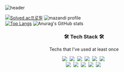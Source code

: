 ![header](https://capsule-render.vercel.app/api?type=soft&color=auto&height=150&section=header&text=TaeYoonKwon&fontSize=70&animation=blink)

[![Solved.ac프로필](http://mazassumnida.wtf/api/v2/generate_badge?boj=tyoon97)](https://solved.ac/tyoon97)
![mazandi profile](http://mazandi.herokuapp.com/api?handle=tyoon97&theme=dark)  
[![Top Langs](https://github-readme-stats.vercel.app/api/top-langs/?username=tykwon97)](https://github.com/anuraghazra/github-readme-stats)
![Anurag's GitHub stats](https://github-readme-stats.vercel.app/api?username=tykwon97&show_icons=true&theme=radical)

<h3 align="center">🛠 Tech Stack 🛠</h3>

<p align="center"> Techs that I've used at least once </p>

<p align="center">
  <img src="https://img.shields.io/badge/Java-007396?style=flat-square&logo=Java&logoColor=white"/></a>&nbsp 
  <img src="https://img.shields.io/badge/Python-3766AB?style=flat-square&logo=Python&logoColor=white"/></a>&nbsp 
  <img src="https://img.shields.io/badge/Javascript-ffb13b?style=flat-square&logo=javascript&logoColor=white"/></a>&nbsp 
  <img src="https://img.shields.io/badge/react-61DAFB?style=flat-squar&logo=react&logoColor=black"/></a>&nbsp 
  <img src="https://img.shields.io/badge/Node.js-43853D?style=flat-square&logo=node.js&logoColor=white"/></a>&nbsp 
  <img src="https://img.shields.io/badge/Kotlin-0095D5?&style=flat-square&logo=kotlin&logoColor=white"/></a>&nbsp 
  <br>
  <img src="https://img.shields.io/badge/Mysql-E6B91E?style=flat-square&logo=MySql&logoColor=white"/></a>&nbsp 
  <img src="https://img.shields.io/badge/aws-333664?style=flat-square&logo=amazon-aws&logoColor=white"/></a>&nbsp 
  <img src="https://img.shields.io/badge/apache tomcat-F8DC75?style=flat-squar&logo=apachetomcat&logoColor=white"/></a>&nbsp 
  <img src="https://img.shields.io/badge/linux-FCC624?style=flat-squar&logo=linux&logoColor=black"/></a>&nbsp 
  <img src="https://img.shields.io/badge/github-181717?style=flat-squar&logo=github&logoColor=white"/></a>&nbsp 
</p>
<!--

  <img src="https://img.shields.io/badge/html-E34F26?style=flat-squar&logo=html5&logoColor=white"/></a>&nbsp 
  <img src="https://img.shields.io/badge/css-1572B6?style=flat-squar&logo=css3&logoColor=white"/></a>&nbsp 
  <img src="https://img.shields.io/badge/C-A8B9CC?style=flat-square&logo=C&logoColor=white"/></a>&nbsp 
  <img src="https://img.shields.io/badge/C++-00599C?style=flat-square&logo=C%2B%2B&logoColor=white"/></a>&nbsp 
  <img src="https://img.shields.io/badge/jquery-0769AD?style=flat-squar&logo=jquery&logoColor=white"/></a>&nbsp 
  <img src="https://img.shields.io/badge/Spring-6DB33F?style=flat-squar&logo=Spring&logoColor=white"/></a>&nbsp 
  <img src="https://img.shields.io/badge/oracle-F80000?style=flat-squar&logo=oracle&logoColor=white"/></a>&nbsp 
  <img src="https://img.shields.io/badge/mariaDB-003545?style=flat-squar&logo=mariaDB&logoColor=white"/></a>&nbsp 
  <img src="https://img.shields.io/badge/vue.js-4FC08D?style=flat-squar&logo=vue.js&logoColor=white"/></a>&nbsp 
  <img src="https://img.shields.io/badge/bootstrap-7952B3?style=flat-square&logo=bootstrap&logoColor=white"/></a>&nbsp 

로고 꾸미는 법
https://dev.to/envoy_/150-badges-for-github-pnk
https://github.com/kyechan99/capsule-render#how-to-use

참조사이트
https://github.com/wookyoungkim/wookyoungkim/blob/main/README.md
https://velog.io/@woo0_hooo/Github-github-profile-%EA%B0%84%EC%A7%80%EB%82%98%EA%B2%8C-%EA%BE%B8%EB%AF%B8%EA%B8%B0
-->

